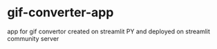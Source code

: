 # gif-converter-app
app for gif convertor created on streamlit PY and deployed on streamlit community server
